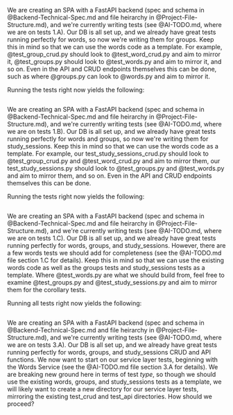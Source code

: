 
We are creating an SPA with a FastAPI backend (spec and schema in @Backend-Technical-Spec.md and file heirarchy in @Project-File-Structure.md), and we're currently writing tests (see @AI-TODO.md, where we are on tests 1.A). Our DB is all set up, and we already have great tests running perfectly for words, so now we're writing them for groups. Keep this in mind so that we can use the words code as a template. For example, @test_group_crud.py should look to @test_word_crud.py and aim to mirror it, @test_groups.py should look to @test_words.py and aim to mirror it, and so on. Even in the API and CRUD endpoints themselves this can be done, such as where @groups.py can look to @words.py and aim to mirror it.

Running the tests right now yields the following:
```

```

We are creating an SPA with a FastAPI backend (spec and schema in @Backend-Technical-Spec.md and file heirarchy in @Project-File-Structure.md), and we're currently writing tests (see @AI-TODO.md, where we are on tests 1.B). Our DB is all set up, and we already have great tests running perfectly for words and groups, so now we're writing them for study_sessions. Keep this in mind so that we can use the words code as a template. For example, our test_study_sessions_crud.py should look to @test_group_crud.py and @test_word_crud.py and aim to mirror them, our test_study_sessions.py should look to @test_groups.py and @test_words.py and aim to mirror them, and so on. Even in the API and CRUD endpoints themselves this can be done.

Running the tests right now yields the following:
```

```


We are creating an SPA with a FastAPI backend (spec and schema in @Backend-Technical-Spec.md and file heirarchy in @Project-File-Structure.md), and we're currently writing tests (see @AI-TODO.md, where we are on tests 1.C). Our DB is all set up, and we already have great tests running perfectly for words, groups, and study_sessions.  However, there are a few words tests we should add for completeness (see the @AI-TODO.md file section 1.C for details). Keep this in mind so that we can use the existing words code as well as the groups tests and study_sessions tests as a template. Where @test_words.py are what we should build from, feel free to examine @test_groups.py and @test_study_sessions.py and aim to mirror them for the corollary tests.

Running all tests right now yields the following:
```

```

We are creating an SPA with a FastAPI backend (spec and schema in @Backend-Technical-Spec.md and file heirarchy in @Project-File-Structure.md), and we're currently writing tests (see @AI-TODO.md, where we are on tests 3.A). Our DB is all set up, and we already have great tests running perfectly for words, groups, and study_sessions CRUD and API functions.  We now want to start on our service layer tests, beginning with the Words Service (see the @AI-TODO.md file section 3.A for details). We are breaking new ground here in terms of test _type_, so though we should use the existing words, groups, and study_sessions tests as a template, we will likely want to create a new directory for our service layer tests, mirroring the existing test_crud and test_api directories.  How should we proceed?

